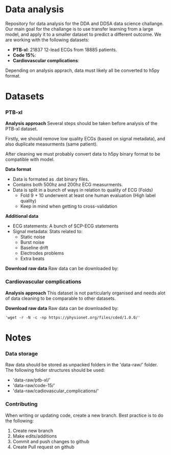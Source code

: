 # Data analysis
Repository for data analysis for the DDA and DDSA data science challange. Our main goal for the challange is to use transfer learning from a large model, and apply it to a smaller dataset to predict a different outcome. We are working with the following datasets:
* **PTB-xl**: 21837 12-lead ECGs from 18885 patients. 
* **Code 15%**:
* **Cardiovascular complications**: 

Depending on analysis apprach, data must likely all be converted to h5py format.

# Datasets
### PTB-xl
**Analysis approach**
Several steps should be taken before analysis of the PTB-xl dataset.

Firstly, we should remove low quality ECGs (based on signal metadata), and also duplicate measurments (same patient).

After cleaning we must probably convert data to h5py binary format to be compatible with model.

**Data format**
* Data is formated as .dat binary files.
* Contains both 500hz and 200hz ECG measurments.
* Data is split in a bunch of ways in relation to quality of ECG (Folds)
  * Fold 9 + 10 underwent at least one human evaluation (High label quality)
  * Keep in mind when getting to cross-validation

**Additional data**
* ECG statements: A bunch of SCP-ECG statements
* Signal metadata: Stats related to:
  * Static noise
  * Burst noise
  * Baseline drift
  * Electrodes problems 
  * Extra beats

**Download raw data**
Raw data can be downloaded by:

### Cardiovascular complications
**Analysis approach**
This dataset is not particularly organised and needs alot of data cleaning to be comparable to other datasets.

**Download raw data**
Raw data can be downloaded by:
```
'wget -r -N -c -np https://physionet.org/files/cded/1.0.0/'
```
# Notes
### Data storage
Raw data should be stored as unpacked folders in the 'data-raw/' folder. The following folder structures should be used:
* 'data-raw/ptb-xl/'
* 'data-raw/code-15/'
* 'data-raw/cadiovascular_complications/'

### Contributing
When writing or updating code, create a new branch. Best practice is to do the following:
1. Create new branch
2. Make edits/additions
3. Commit and push changes to github
4. Create Pull request on github
